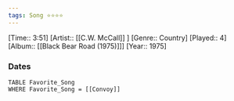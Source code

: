```yaml
---
tags: Song ⭐⭐⭐⭐ 
---
```

[Time:: 3:51]
[Artist:: [[C.W. McCall]] ]
[Genre:: Country]
[Played:: 4]
[Album:: [[Black Bear Road (1975)]]]
[Year:: 1975]
### Dates
````dataview
TABLE Favorite_Song
WHERE Favorite_Song = [[Convoy]]
````